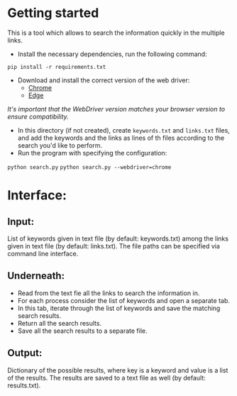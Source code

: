 # Getting started

This is a tool which allows to search the information quickly in the multiple links.

- Install the necessary dependencies, run the following command:

`pip install -r requirements.txt`

- Download and install the correct version of the web driver:
  - [Chrome](https://sites.google.com/chromium.org/driver/downloads)
  - [Edge](https://developer.microsoft.com/en-us/microsoft-edge/tools/webdriver/)

*It's important that the WebDriver version matches your browser version to ensure compatibility.*

- In this directory (if not created), create `keywords.txt` and `links.txt` files, and add the keywords and the links as
lines of th files according to the search you'd like to perform.
- Run the program with specifying the configuration:

`python search.py`
`python search.py --webdriver=chrome`

# Interface:

## Input:
List of keywords given in text file (by default: keywords.txt) among the links given in text file (by default: links.txt). 
The file paths can be specified via command line interface.

## Underneath:
- Read from the text fie all the links to search the information in.
- For each process consider the list of keywords and open a separate tab.
- In this tab, iterate through the list of keywords and save the matching search results.
- Return all the search results.
- Save all the search results to a separate file.

## Output:
Dictionary of the possible results, where key is a keyword and value is a list of the results.
The results are saved to a text file as well (by default: results.txt).


